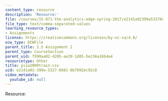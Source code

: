 ```yaml
---
content_type: resource
description: 'Resource:'
file: /courses/15-071-the-analytics-edge-spring-2017/e2141a02399a532766818b7092ec92c8_pisa2009train.csv
file_type: text/comma-separated-values
learning_resource_types:
- Assignments
license: https://creativecommons.org/licenses/by-nc-sa/4.0/
ocw_type: OCWFile
parent_title: 2.5 Assignment 2
parent_type: CourseSection
parent_uid: f590aa02-4205-ae29-1d85-5ec56a16b4a4
resourcetype: Other
title: pisa2009train.csv
uid: e2141a02-399a-5327-6681-8b7092ec92c8
video_metadata:
  youtube_id: null
---
```

Resource: